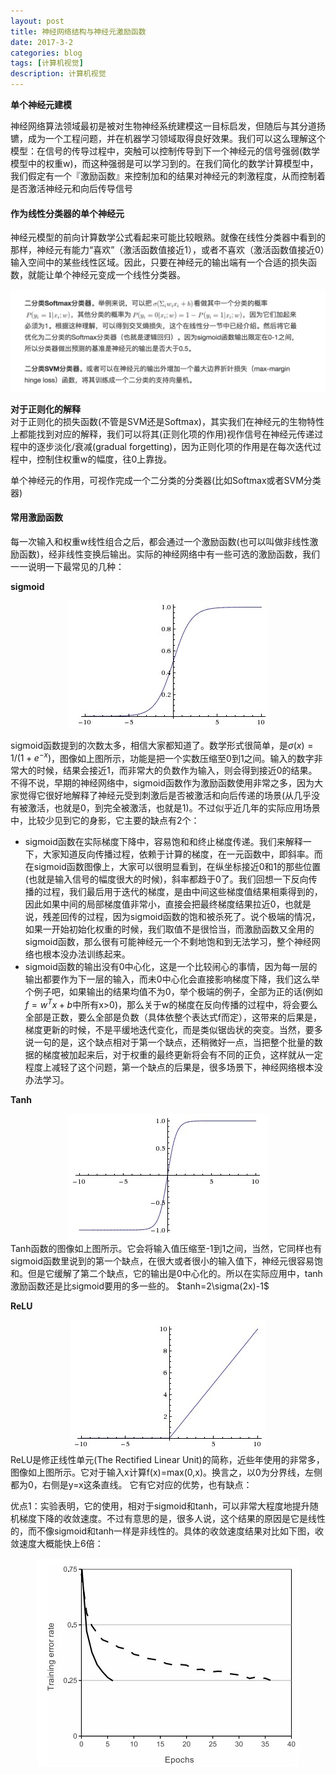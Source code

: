 ```yaml
---
layout: post
title: 神经网络结构与神经元激励函数
date: 2017-3-2
categories: blog
tags: [计算机视觉]
description: 计算机视觉
---
```



**单个神经元建模**

神经网络算法领域最初是被对生物神经系统建模这一目标启发，但随后与其分道扬镳，成为一个工程问题，并在机器学习领域取得良好效果。我们可以这么理解这个模型：在信号的传导过程中，突触可以控制传导到下一个神经元的信号强弱(数学模型中的权重w)，而这种强弱是可以学习到的。在我们简化的数学计算模型中，我们假定有一个『激励函数』来控制加和的结果对神经元的刺激程度，从而控制着是否激活神经元和向后传导信号

#### 作为线性分类器的单个神经元

神经元模型的前向计算数学公式看起来可能比较眼熟。就像在线性分类器中看到的那样，神经元有能力“喜欢”（激活函数值接近1），或者不喜欢（激活函数值接近0）输入空间中的某些线性区域。因此，只要在神经元的输出端有一个合适的损失函数，就能让单个神经元变成一个线性分类器。

![](https://raw.githubusercontent.com/whuhan2013/myImage/master/cs231n/chapter5/p1.png)

**对于正则化的解释**           
对于正则化的损失函数(不管是SVM还是Softmax)，其实我们在神经元的生物特性上都能找到对应的解释，我们可以将其(正则化项的作用)视作信号在神经元传递过程中的逐步淡化/衰减(gradual forgetting)，因为正则化项的作用是在每次迭代过程中，控制住权重w的幅度，往0上靠拢。

单个神经元的作用，可视作完成一个二分类的分类器(比如Softmax或者SVM分类器)

#### 常用激励函数

每一次输入和权重w线性组合之后，都会通过一个激励函数(也可以叫做非线性激励函数)，经非线性变换后输出。实际的神经网络中有一些可选的激励函数，我们一一说明一下最常见的几种：

**sigmoid**          
<center><img src="https://raw.githubusercontent.com/whuhan2013/myImage/master/cs231n/chapter5/p2.jpeg"></center>

sigmoid函数提到的次数太多，相信大家都知道了。数学形式很简单，是$σ(x)=1/(1+e^{−x})$，图像如上图所示，功能是把一个实数压缩至0到1之间。输入的数字非常大的时候，结果会接近1，而非常大的负数作为输入，则会得到接近0的结果。不得不说，早期的神经网络中，sigmoid函数作为激励函数使用非常之多，因为大家觉得它很好地解释了神经元受到刺激后是否被激活和向后传递的场景(从几乎没有被激活，也就是0，到完全被激活，也就是1)。不过似乎近几年的实际应用场景中，比较少见到它的身影，它主要的缺点有2个：

- sigmoid函数在实际梯度下降中，容易饱和和终止梯度传递。我们来解释一下，大家知道反向传播过程，依赖于计算的梯度，在一元函数中，即斜率。而在sigmoid函数图像上，大家可以很明显看到，在纵坐标接近0和1的那些位置(也就是输入信号的幅度很大的时候)，斜率都趋于0了。我们回想一下反向传播的过程，我们最后用于迭代的梯度，是由中间这些梯度值结果相乘得到的，因此如果中间的局部梯度值非常小，直接会把最终梯度结果拉近0，也就是说，残差回传的过程，因为sigmoid函数的饱和被杀死了。说个极端的情况，如果一开始初始化权重的时候，我们取值不是很恰当，而激励函数又全用的sigmoid函数，那么很有可能神经元一个不剩地饱和到无法学习，整个神经网络也根本没办法训练起来。
- sigmoid函数的输出没有0中心化，这是一个比较闹心的事情，因为每一层的输出都要作为下一层的输入，而未0中心化会直接影响梯度下降，我们这么举个例子吧，如果输出的结果均值不为0，举个极端的例子，全部为正的话(例如$f=w^Tx+b$中所有x>0)，那么关于w的梯度在反向传播的过程中，将会要么全部是正数，要么全部是负数（具体依整个表达式f而定），这带来的后果是，梯度更新的时候，不是平缓地迭代变化，而是类似锯齿状的突变。当然，要多说一句的是，这个缺点相对于第一个缺点，还稍微好一点，当把整个批量的数据的梯度被加起来后，对于权重的最终更新将会有不同的正负，这样就从一定程度上减轻了这个问题，第一个缺点的后果是，很多场景下，神经网络根本没办法学习。      


**Tanh**           
<center><img src="https://raw.githubusercontent.com/whuhan2013/myImage/master/cs231n/chapter5/p6.jpeg"></center>
Tanh函数的图像如上图所示。它会将输入值压缩至-1到1之间，当然，它同样也有sigmoid函数里说到的第一个缺点，在很大或者很小的输入值下，神经元很容易饱和。但是它缓解了第二个缺点，它的输出是0中心化的。所以在实际应用中，tanh激励函数还是比sigmoid要用的多一些的。
$tanh=2\sigma(2x)-1$

**ReLU**           
<center><img src="https://raw.githubusercontent.com/whuhan2013/myImage/master/cs231n/chapter5/p7.jpeg"></center>
ReLU是修正线性单元(The Rectified Linear Unit)的简称，近些年使用的非常多，图像如上图所示。它对于输入x计算f(x)=max(0,x)。换言之，以0为分界线，左侧都为0，右侧是y=x这条直线。        
它有它对应的优势，也有缺点：                   

优点1：实验表明，它的使用，相对于sigmoid和tanh，可以非常大程度地提升随机梯度下降的收敛速度。不过有意思的是，很多人说，这个结果的原因是它是线性的，而不像sigmoid和tanh一样是非线性的。具体的收敛速度结果对比如下图，收敛速度大概能快上6倍：            
<center><img src="https://raw.githubusercontent.com/whuhan2013/myImage/master/cs231n/chapter5/p8.jpeg"></center>




